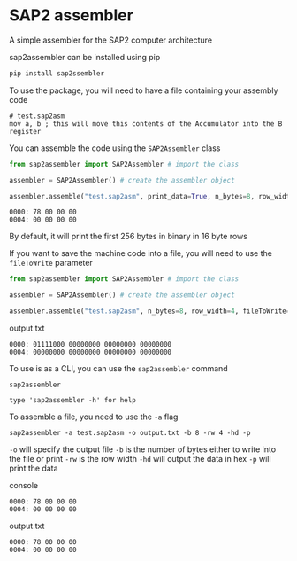 # SAP2 assembler

A simple assembler for the SAP2 computer architecture

sap2assembler can be installed using pip

``` bash
pip install sap2ssembler
```

To use the package, you will need to have a file containing your assembly code

``` 
# test.sap2asm
mov a, b ; this will move this contents of the Accumulator into the B register
```

You can assemble the code using the ``SAP2Assembler`` class

``` python
from sap2assembler import SAP2Assembler # import the class

assembler = SAP2Assembler() # create the assembler object

assembler.assemble("test.sap2asm", print_data=True, n_bytes=8, row_width=4) # assemble and print the first 8 bytes in hex in 4 byte rows
```
```
0000: 78 00 00 00
0004: 00 00 00 00
```

By default, it will print the first 256 bytes in binary in 16 byte rows

If you want to save the machine code into a file, you will need to use the ```fileToWrite``` parameter

``` python
from sap2assembler import SAP2Assembler # import the class

assembler = SAP2Assembler() # create the assembler object

assembler.assemble("test.sap2asm", n_bytes=8, row_width=4, fileToWrite="output.txt") # save the assembled code into output.txt
```
output.txt
```
0000: 01111000 00000000 00000000 00000000
0004: 00000000 00000000 00000000 00000000
```

To use is as a CLI, you can use the ``sap2assembler`` command

```
sap2assembler
```

```
type 'sap2assembler -h' for help
```

To assemble a file, you need to use the ``-a`` flag

```
sap2assembler -a test.sap2asm -o output.txt -b 8 -rw 4 -hd -p
```
``-o`` will specify the output file
``-b`` is the number of bytes either to write into the file or print
``-rw`` is the row width
``-hd`` will output the data in hex
``-p`` will print the data

console
```
0000: 78 00 00 00
0004: 00 00 00 00
```
output.txt

```
0000: 78 00 00 00
0004: 00 00 00 00
```

